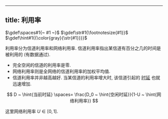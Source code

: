
---
title: 利用率
---

$\gdef\spaces#1{~ #1 ~}$
$\gdef\str#1{\footnotesize{#1}}$
$\gdef\hint#1{{\color{gray}{\str{#1}}}}$

利用率分为信道利用率和网络利用率. 信道利用率指出某信道有百分之几的时间是被利用的 (有数据通过). 

- 完全空闲的信道的利用率是零. 
- 网络利用率则是全网络的信道利用率的加权平均值.
- 信道利用率并非越高越好. 当某信道的利用率增大时, 该信道引起的 [时延](/408/network/delay.md) 也就迅速增加.

$$
D ~ \hint{当前时延} \spaces= \frac{D_0 ~ \hint{空闲时延}}{1-U ~ \hint{网络利用率}}
$$

这里网络利用率 $U \in [0, 1]$.
